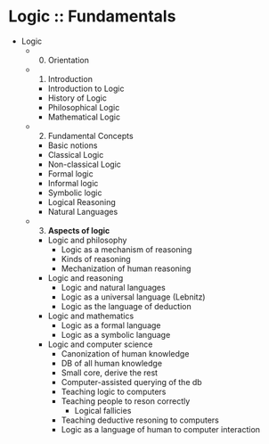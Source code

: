 # Logic :: Fundamentals

- Logic
  - 0. Orientation
  - 1. Introduction
    - Introduction to Logic
    - History of Logic
    - Philosophical Logic
    - Mathematical Logic
  - 2. Fundamental Concepts
    - Basic notions
    - Classical Logic
    - Non-classical Logic
    - Formal logic
    - Informal logic
    - Symbolic logic
    - Logical Reasoning
    - Natural Languages
  - 3. **Aspects of logic**
    - Logic and philosophy
      - Logic as a mechanism of reasoning
      - Kinds of reasoning
      - Mechanization of human reasoning
    - Logic and reasoning
      - Logic and natural languages
      - Logic as a universal language (Lebnitz)
      - Logic as the language of deduction
    - Logic and mathematics
      - Logic as a formal language
      - Logic as a symbolic language
    - Logic and computer science
      - Canonization of human knowledge
      - DB of all human knowledge
      - Small core, derive the rest
      - Computer-assisted querying of the db
      - Teaching logic to computers
      - Teaching people to reson correctly
        - Logical fallicies
      - Teaching deductive resoning to computers
      - Logic as a language of human to computer interaction
